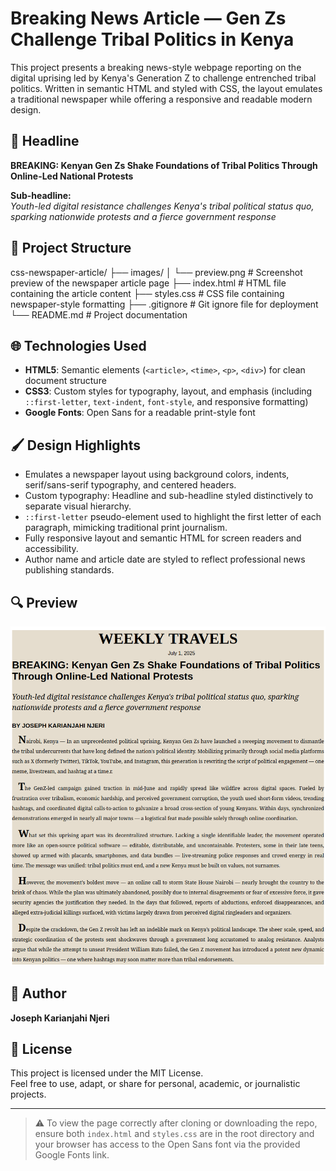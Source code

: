 # Breaking News Article — Gen Zs Challenge Tribal Politics in Kenya

This project presents a breaking news-style webpage reporting on the digital uprising led by Kenya's Generation Z to challenge entrenched tribal politics. Written in semantic HTML and styled with CSS, the layout emulates a traditional newspaper while offering a responsive and readable modern design.

## 📰 Headline

**BREAKING: Kenyan Gen Zs Shake Foundations of Tribal Politics Through Online-Led National Protests**

**Sub-headline:**  
*Youth-led digital resistance challenges Kenya's tribal political status quo, sparking nationwide protests and a fierce government response*

## 📁 Project Structure

css-newspaper-article/
├── images/
│ └── preview.png # Screenshot preview of the newspaper article page
├── index.html # HTML file containing the article content
├── styles.css # CSS file containing newspaper-style formatting
├── .gitignore # Git ignore file for deployment
└── README.md # Project documentation


## 🌐 Technologies Used

- **HTML5**: Semantic elements (`<article>`, `<time>`, `<p>`, `<div>`) for clean document structure
- **CSS3**: Custom styles for typography, layout, and emphasis (including `::first-letter`, `text-indent`, `font-style`, and responsive formatting)
- **Google Fonts**: Open Sans for a readable print-style font

## 🖌️ Design Highlights

- Emulates a newspaper layout using background colors, indents, serif/sans-serif typography, and centered headers.
- Custom typography: Headline and sub-headline styled distinctively to separate visual hierarchy.
- `::first-letter` pseudo-element used to highlight the first letter of each paragraph, mimicking traditional print journalism.
- Fully responsive layout and semantic HTML for screen readers and accessibility.
- Author name and article date are styled to reflect professional news publishing standards.

## 🔍 Preview

![Preview of the article](images/preview.png)

## 🪪 Author

**Joseph Karianjahi Njeri**

## 📝 License

This project is licensed under the MIT License.  
Feel free to use, adapt, or share for personal, academic, or journalistic projects.

---

> ⚠️ To view the page correctly after cloning or downloading the repo, ensure both `index.html` and `styles.css` are in the root directory and your browser has access to the Open Sans font via the provided Google Fonts link.
